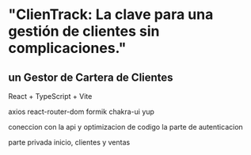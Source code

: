 # "ClienTrack: La clave para una gestión de clientes sin complicaciones."

## un Gestor de Cartera de Clientes

React + TypeScript + Vite

axios react-router-dom formik chakra-ui yup

coneccion con la api y optimizacion de codigo la parte de autenticacion

parte privada inicio, clientes y ventas
